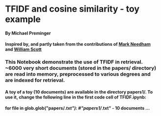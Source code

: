 # TFIDF and cosine similarity - toy example
#### By Michael Preminger
#### Inspired by, and partly taken from the contributions of <a href="https://markhneedham.com/blog/2016/07/27/scitkit-learn-tfidf-and-cosine-similarity-for-computer-science-papers/">Mark Needham</a>  and <a href="https://towardsdatascience.com/tf-idf-for-document-ranking-from-scratch-in-python-on-real-world-dataset-796d339a4089">William Scott</a>

### This Notebook demonstrate the use of TFIDF in retrieval. <br> ~6000 very short documents (stored in the papers/ directory) are read into memory, preprocessed to various degrees and are indexed for retrieval.<br> 
#### A toy of a toy (10 documents) are available in the directory <b>papers1/</b>. To use it, change the following line in the first code cell of TFIDF.ipynb:
#### for file in glob.glob("papers/*.txt"): #"papers1/*.txt" - 10 documents ...